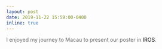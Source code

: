 ```yaml
---
layout: post
date: 2019-11-22 15:59:00-0400
inline: true
---
```

<span style="color:dimgray">
I enjoyed my journey to Macau to present our poster in <span style="color:black">IROS</span>.
</span>
